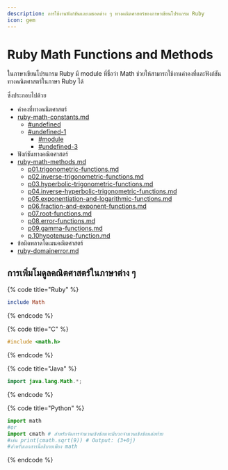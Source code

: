 ```yaml
---
description: การใช้งานฟังก์ชันและเมธอดต่าง ๆ ทางคณิตศาสตร์ของภาษาเขียนโปรแกรม Ruby
icon: gem
---
```


# Ruby Math Functions and Methods

ในภาษาเขียนโปรแกรม Ruby มี module ที่ชื่อว่า Math ช่วยให้สามารถใช้งานค่าคงที่และฟังก์ชันทางคณิตศาสตร์ในภาษา Ruby ได้

ซึ่งประกอบไปด้วย

* ค่าคงที่ทางคณิตศาสตร์
* [ruby-math-constants.md](ruby-math-functions-and-methods/ruby-math-constants.md "mention")
  * [#undefined](ruby-math-functions-and-methods/ruby-math-constants.md#undefined "mention")
  * [#undefined-1](ruby-math-functions-and-methods/ruby-math-constants.md#undefined-1 "mention")
    * [#module](ruby-math-functions-and-methods/ruby-math-constants.md#module "mention")
    * [#undefined-3](ruby-math-functions-and-methods/ruby-math-constants.md#undefined-3 "mention")
* ฟังก์ชันทางคณิตศาสตร์
* [ruby-math-methods.md](ruby-math-functions-and-methods/ruby-math-methods.md "mention")
  * [p01.trigonometric-functions.md](ruby-math-functions-and-methods/ruby-math-methods-1/p01.trigonometric-functions.md "mention")
  * [p02.inverse-trigonometric-functions.md](ruby-math-functions-and-methods/ruby-math-methods-1/p02.inverse-trigonometric-functions.md "mention")
  * [p03.hyperbolic-trigonometric-functions.md](ruby-math-functions-and-methods/ruby-math-methods-1/p03.hyperbolic-trigonometric-functions.md "mention")
  * [p04.inverse-hyperbolic-trigonometric-functions.md](ruby-math-functions-and-methods/ruby-math-methods-1/p04.inverse-hyperbolic-trigonometric-functions.md "mention")
  * [p05.exponentiation-and-logarithmic-functions.md](ruby-math-functions-and-methods/ruby-math-methods-1/p05.exponentiation-and-logarithmic-functions.md "mention")
  * [p06.fraction-and-exponent-functions.md](ruby-math-functions-and-methods/ruby-math-methods-1/p06.fraction-and-exponent-functions.md "mention")
  * [p07.root-functions.md](ruby-math-functions-and-methods/ruby-math-methods-1/p07.root-functions.md "mention")
  * [p08.error-functions.md](ruby-math-functions-and-methods/ruby-math-methods-1/p08.error-functions.md "mention")
  * [p09.gamma-functions.md](ruby-math-functions-and-methods/ruby-math-methods-1/p09.gamma-functions.md "mention")
  * [p.10hypotenuse-function.md](ruby-math-functions-and-methods/ruby-math-methods-1/p.10hypotenuse-function.md "mention")
* ข้อผิดพลาดโดเมนคณิตศาสตร์
* [ruby-domainerror.md](ruby-math-functions-and-methods/ruby-domainerror.md "mention")

## การเพิ่มโมดูลคณิตศาสตร์ในภาษาต่าง ๆ

{% code title="Ruby" %}
```ruby
include Math
```
{% endcode %}

{% code title="C" %}
```c
#include <math.h>
```
{% endcode %}

{% code title="Java" %}
```java
import java.lang.Math.*;
```
{% endcode %}

{% code title="Python" %}
```python
import math
#or
import cmath # สำหรับจัดการจำนวนเชิงซ้อนจะมีบวกจำนวนเชิงซ้อนต่อท้าย 
#เช่น print(cmath.sqrt(9)) # Output: (3+0j)
#สำหรับเอกสารนี้อธิบายเพียง math
```
{% endcode %}
